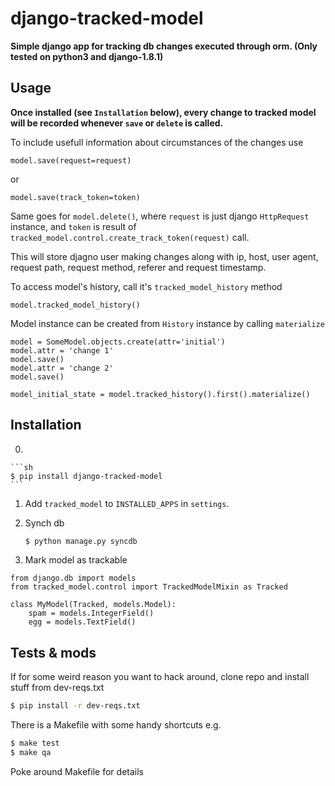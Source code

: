 django-tracked-model
================


**Simple django app for tracking db changes executed through orm. (Only tested on python3 and django-1.8.1)**


## Usage

**Once installed (see `Installation` below), every change to tracked model will be recorded whenever ``save`` or ``delete`` is called.**

To include usefull information about circumstances of the changes use


    model.save(request=request)


or

    model.save(track_token=token)


Same goes for `model.delete()`, where ``request`` is just django ``HttpRequest`` instance, and ``token`` is result of ``tracked_model.control.create_track_token(request)`` call.

This will store djagno user making changes along with ip, host, user agent, request path, request method, referer and request timestamp.


To access model's history, call it's ``tracked_model_history`` method


    model.tracked_model_history()


Model instance can be created from ``History`` instance by calling ``materialize``


    model = SomeModel.objects.create(attr='initial')
    model.attr = 'change 1'
    model.save()
    model.attr = 'change 2'
    model.save()

    model_initial_state = model.tracked_history().first().materialize()



## Installation

0. 



    ```sh
    $ pip install django-tracked-model
    ```

1. Add ``tracked_model`` to ``INSTALLED_APPS`` in ``settings``.


2. Synch db



    ```sh
    $ python manage.py syncdb
    ```


3. Mark model as trackable


```
from django.db import models
from tracked_model.control import TrackedModelMixin as Tracked

class MyModel(Tracked, models.Model):
    spam = models.IntegerField()
    egg = models.TextField()
```



## Tests & mods

If for some weird reason you want to hack around, clone repo and install stuff from dev-reqs.txt


```sh
$ pip install -r dev-reqs.txt

```

There is a Makefile with some handy shortcuts e.g.

```sh
$ make test
$ make qa
```

Poke around Makefile for details
